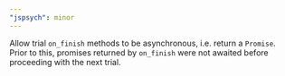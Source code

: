 ```yaml
---
"jspsych": minor
---
```


Allow trial `on_finish` methods to be asynchronous, i.e. return a `Promise`. Prior to this, promises returned by `on_finish` were not awaited before proceeding with the next trial.

